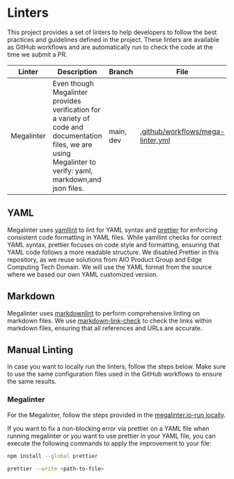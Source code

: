 # Linters

This project provides a set of linters to help developers to follow the best practices and guidelines defined in the project.
These linters are available as GitHub workflows and are automatically run to check the code at the time we submit a PR.


Linter | Description | Branch | File
---------|----------|---------|--------
 Megalinter | Even though Megalinter provides verification for a variety of code and documentation files, we are using Megalinter to verify: yaml, markdown,and json files. | main, dev | [.github/workflows/mega-linter.yml](../../.github/workflows/mega-linter.yml)

## YAML

Megalinter uses [yamllint](https://megalinter.io/latest/descriptors/yaml_yamllint/) to lint for YAML syntax and [prettier](https://megalinter.io/latest/descriptors/yaml_prettier/) for enforcing consistent code formatting in YAML files. While yamllint checks for correct YAML syntax, prettier focuses on code style and formatting, ensuring that YAML code follows a more readable structure.
We disabled Prettier in this repository, as we reuse solutions from AIO Product Group and Edge Computing Tech Domain. We will use the YAML format from the source where we based our own YAML customized version.

## Markdown

Megalinter uses [markdownlint](https://megalinter.io/latest/descriptors/markdown_markdownlint/) to perform comprehensive linting on markdown files. We use [markdown-link-check](https://megalinter.io/latest/descriptors/markdown_markdown_link_check/) to check the links within markdown files, ensuring that all references and URLs are accurate.

## Manual Linting

In case you want to locally run the linters, follow the steps below. Make sure to use the same configuration files used in the GitHub workflows to ensure the same results.

### Megalinter

For the Megalinter, follow the steps provided in the [megalinter.io-run locally](https://megalinter.io/latest/mega-linter-runner/).

If you want to fix a non-blocking error via prettier on a YAML file when running megalinter or you want to use prettier in your YAML file, you can execute the following commands to apply the improvement to your file:

```bash
npm install --global prettier

prettier --write <path-to-file>
```